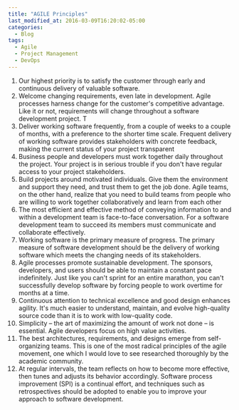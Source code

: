 ```yaml
---
title: "AGILE Principles"
last_modified_at: 2016-03-09T16:20:02-05:00
categories:
  - Blog
tags:
  - Agile
  - Project Management
  - DevOps
---
```


1. Our highest priority is to satisfy the customer through early and continuous delivery of valuable software. 
2. Welcome changing requirements, even late in development. Agile processes harness change for the customer's competitive advantage. Like it or not, requirements will change throughout a software development project. T
3. Deliver working software frequently, from a couple of weeks to a couple of months, with a preference to the shorter time scale. Frequent delivery of working software provides stakeholders with concrete feedback, making the current status of your project transparent
4. Business people and developers must work together daily throughout the project. Your project is in serious trouble if you don't have regular access to your project stakeholders. 
5. Build projects around motivated individuals. Give them the environment and support they need, and trust them to get the job done. Agile teams, on the other hand, realize that you need to build teams from people who are willing to work together collaboratively and learn from each other
6. The most efficient and effective method of conveying information to and within a development team is face-to-face conversation. For a software development team to succeed its members must communicate and collaborate effectively. 
7. Working software is the primary measure of progress. The primary measure of software development should be the delivery of working software which meets the changing needs of its stakeholders.
8. Agile processes promote sustainable development. The sponsors, developers, and users should be able to maintain a constant pace indefinitely. Just like you can't sprint for an entire marathon, you can't successfully develop software by forcing people to work overtime for months at a time. 
9. Continuous attention to technical excellence and good design enhances agility. It's much easier to understand, maintain, and evolve high-quality source code than it is to work with low-quality code.
10. Simplicity – the art of maximizing the amount of work not done – is essential. Agile developers focus on high value activities.
11. The best architectures, requirements, and designs emerge from self-organizing teams. This is one of the most radical principles of the agile movement, one which I would love to see researched thoroughly by the academic community.
12. At regular intervals, the team reflects on how to become more effective, then tunes and adjusts its behavior accordingly. Software process improvement (SPI) is a continual effort, and techniques such as retrospectives should be adopted to enable you to improve your approach to software development. 